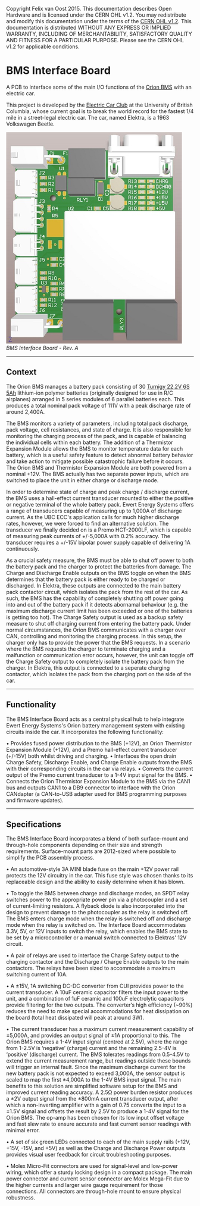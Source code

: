 Copyright Felix van Oost 2015.
This documentation describes Open Hardware and is licensed under the CERN OHL v1.2. You may redistribute and modify this documentation under the terms of the [CERN OHL v1.2](http://ohwr.org/cernohl). This documentation is distributed WITHOUT ANY EXPRESS OR IMPLIED WARRANTY, INCLUDING OF MERCHANTABILITY, SATISFACTORY QUALITY AND FITNESS FOR A PARTICULAR PURPOSE. Please see the CERN OHL v1.2 for applicable conditions.

# BMS Interface Board
A PCB to interface some of the main I/O functions of the [Orion BMS](http://www.orionbms.com/) with an electric car.

This project is developed by the [Electric Car Club](http://ubcelectriccar.com/) at the University of British Columbia, whose current goal is to break the world record for the fastest 1/4 mile in a street-legal electric car. The car, named Elektra, is a 1963 Volkswagen Beetle.

![Image of BMS Interface Board](https://raw.githubusercontent.com/FelixVanOost/BMS-Interface-Board/master/Photos%20%26%20Renderings/BMS%20Interface%20Board%20-%20Thumbnail.JPG)
*BMS Interface Board - Rev. A*

----------
Context
----------

The Orion BMS manages a battery pack consisting of 30 [Turnigy 22.2V 6S 5Ah](http://www.hobbyking.com/hobbyking/store/__38515__Turnigy_Heavy_Duty_Series_5000mAh_6S_60C_Lipo_Pack.html) lithium-ion polymer batteries (originally designed for use in R/C airplanes) arranged in 5 series modules of 6 parallel batteries each. This produces a total nominal pack voltage of 111V with a peak discharge rate of around 2,400A.

The BMS monitors a variety of parameters, including total pack discharge, pack voltage, cell resistances, and state of charge. It is also responsible for monitoring the charging process of the pack, and is capable of balancing the individual cells within each battery. The addition of a Thermistor Expansion Module allows the BMS to monitor temperature data for each battery, which is a useful safety feature to detect abnormal battery behavior and take action to mitigate possible catastrophic failure before it occurs. The Orion BMS and Thermistor Expansion Module are both powered from a nominal +12V. The BMS actually has two separate power inputs, which are switched to place the unit in either charge or discharge mode.

In order to determine state of charge and peak charge / discharge current, the BMS uses a hall-effect current transducer mounted to either the positive or negative terminal of the whole battery pack. Ewert Energy Systems offers a range of transducers capable of measuring up to 1,000A of discharge current. As the UBC ECC's application calls for much higher discharge rates, however, we were forced to find an alternative solution. The transducer we finally decided on is a Premo HCT-2000LF, which is capable of measuring peak currents of +/-5,000A with 0.2% accuracy. The transducer requires a +/-15V bipolar power supply capable of delivering 1A continuously.

As a crucial safety measure, the BMS must be able to shut off power to both the battery pack and the charger to protect the batteries from damage. The Charge and Discharge Enable outputs on the BMS toggle on when the BMS determines that the battery pack is either ready to be charged or discharged. In Elektra, these outputs are connected to the main battery pack contactor circuit, which isolates the pack from the rest of the car. As such, the BMS has the capability of completely shutting off power going into and out of the battery pack if it detects abornamal behaviour (e.g. the maximum discharge current limit has been exceeded or one of the batteries is getting too hot). The Charge Safety output is used as a backup safety measure to shut off charging current from entering the battery pack. Under normal circumstances, the Orion BMS communicates with a charger over CAN, controlling and monitoring the charging process. In this setup, the charger only has to provide the power that the BMS requests. In a scenario where the BMS requests the charger to terminate charging and a malfunction or communication error occurs, however, the unit can toggle off the Charge Safety output to completely isolate the battery pack from the charger. In Elektra, this output is connected to a seperate charging contactor, which isolates the pack from the charging port on the side of the car.

----------
Functionality
----------

The BMS Interface Board acts as a central physical hub to help integrate Ewert Energy Systems's Orion battery management system with existing circuits inside the car. It incorporates the following functionality:

• Provides fused power distribution to the BMS (+12V), an Orion Thermistor Expansion Module (+12V), and a Premo hall-effect current transducer (+/-15V) both whilst driving and charging.
• Interfaces the open drain Charge Safety, Discharge Enable, and Charge Enable outputs from the BMS with their corresponding circuits in the car via relays.
• Converts the current output of the Premo current transducer to a 1-4V input signal for the BMS.
• Connects the Orion Thermistor Expansion Module to the BMS via the CAN1 bus and outputs CAN1 to a DB9 connector to interface with the Orion CANdapter (a CAN-to-USB adapter used for BMS programming purposes and firmware updates).

----------
Specifications
----------

The BMS Interface Board incorporates a blend of both surface-mount and through-hole components depending on their size and strength requirements. Surface-mount parts are 2012-sized where possible to simplify the PCB assembly process.

• An automotive-style 3A MINI blade fuse on the main +12V power rail protects the 12V circuitry in the car. This fuse style was chosen thanks to its replaceable design and the ability to easily determine when it has blown.

•	To toggle the BMS between charge and discharge modes, an SPDT relay switches power to the appropriate power pin via a photocoupler and a set of current-limiting resistors. A flyback diode is also incorporated into the design to prevent damage to the photocoupler as the relay is switched off. The BMS enters charge mode when the relay is switched off and discharge mode when the relay is switched on. The Interface Board accommodates 3.3V, 5V, or 12V inputs to switch the relay, which enables the BMS state to be set by a microcontroller or a manual switch connected to Elektras' 12V circuit.

•	A pair of relays are used to interface the Charge Safety output to the charging contactor and the Discharge / Charge Enable outputs to the main contactors. The relays have been sized to accommodate a maximum switching current of 10A.

•	A ±15V, 1A switching DC-DC converter from CUI provides power to the current transducer. A 10uF ceramic capacitor filters the input power to the unit, and a combination of 1uF ceramic and 100uF electrolytic capacitors provide filtering for the two outputs. The converter’s high efficiency (~90%) reduces the need to make special accommodations for heat dissipation on the board (total heat dissipated will peak at around 3W).

•	The current transducer has a maximum current measurement capability of ±5,000A, and provides an output signal of ±1A proportional to this. The Orion BMS requires a 1-4V input signal (centred at 2.5V), where the range from 1-2.5V is ‘negative’ (charge) current and the remaining 2.5-4V is ‘positive’ (discharge) current. The BMS tolerates readings from 0.5-4.5V to extend the current measurement range, but readings outside these bounds will trigger an internal fault. Since the maximum discharge current for the new battery pack is not expected to exceed 3,000A, the sensor output is scaled to map the first ±4,000A to the 1-4V BMS input signal. The main benefits to this solution are simplified software setup for the BMS and improved current reading accuracy. A 2.5Ω power burden resistor produces a ±2V output signal from the ±800mA current transducer output, after which a non-inverting amplifier with a gain of 0.75 converts the input to a ±1.5V signal and offsets the result by 2.5V to produce a 1-4V signal for the Orion BMS. The op-amp has been chosen for its low input offset voltage and fast slew rate to ensure accurate and fast current sensor readings with minimal error.

•	A set of six green LEDs connected to each of the main supply rails (+12V, +15V, -15V, and +5V) as well as the Charge and Discharge Power outputs provides visual user feedback for circuit troubleshooting purposes.

•	Molex Micro-Fit connectors are used for signal-level and low-power wiring, which offer a sturdy locking design in a compact package. The main power connector and current sensor connector are Molex Mega-Fit due to the higher currents and larger wire gauge requirement for those connections. All connectors are through-hole mount to ensure physical robustness.
